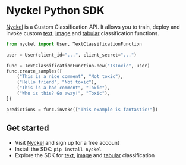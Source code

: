 # Nyckel Python SDK

[Nyckel](https://www.nyckel.com) is a Custom Classification API. It allows you to train, deploy and invoke custom [text](text_classification.md), [image](image_classification.md) and [tabular](tabular_classification.md) classification functions.

``` py
from nyckel import User, TextClassificationFunction

user = User(client_id="...", client_secret="...")

func = TextClassificationFunction.new("IsToxic", user)
func.create_samples([
    ("This is a nice comment", "Not toxic"),
    ("Hello friend", "Not toxic"),
    ("This is a bad comment", "Toxic"),
    ("Who is this? Go away!", "Toxic"),
])

predictions = func.invoke(["This example is fantastic!"])
```

## Get started

* Visit [Nyckel](https://www.nyckel.com) and sign up for a free account
* Install the SDK: `pip install nyckel`
* Explore the SDK for [text](text_classification.md), [image](image_classification.md) and [tabular](tabular_classification.md) classification
